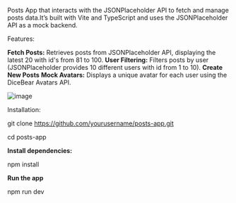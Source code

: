 Posts App that interacts with the JSONPlaceholder API to fetch and manage posts data.It’s built with Vite and TypeScript and uses the JSONPlaceholder API as a mock backend.

Features:

**Fetch Posts:** Retrieves posts from JSONPlaceholder API, displaying the latest 20 with id's from 81 to 100.
**User Filtering:** Filters posts by user (JSONPlaceholder provides 10 different users with id from 1 to 10).
**Create New Posts**
**Mock Avatars:** Displays a unique avatar for each user using the DiceBear Avatars API.


![image](https://github.com/user-attachments/assets/9f17cbd6-2d62-40b1-95e9-53b6fcc5f553)


Installation:

git clone https://github.com/yourusername/posts-app.git

cd posts-app

**Install dependencies:**

npm install

**Run the app**

npm run dev




